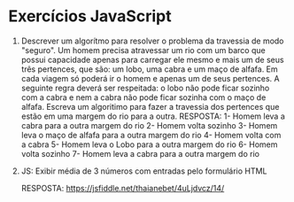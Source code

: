 # Exercícios JavaScript
1. Descrever um algorítmo para resolver o problema da travessia de modo "seguro".
    Um homem precisa atravessar um rio com um barco que possui capacidade apenas
    para carregar ele mesmo e mais um de seus três pertences, que são: um lobo,
    uma cabra e um maço de alfafa. Em cada viagem só poderá ir o homem e apenas
    um de seus pertences. A seguinte regra deverá ser respeitada: o lobo não pode
    ficar sozinho com a cabra e nem a cabra não pode ficar sozinha com o maço de
    alfafa. Escreva um algoritimo para fazer a travessia dos pertences que estão
    em uma margem do rio para a outra.
RESPOSTA:
    1- Homem leva a cabra para a outra margem do rio
    2- Homem volta sozinho
    3- Homem leva o maço de alfafa para a outra margem do rio
    4- Homem volta com a cabra
    5- Homem leva o Lobo para a outra margem do rio
    6- Homem volta sozinho
    7- Homem leva a cabra para a outra margem do rio 

2. JS: Exibir média de 3 números com entradas pelo formulário HTML
    
    RESPOSTA:
    https://jsfiddle.net/thaianebet/4uLjdvcz/14/